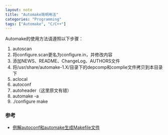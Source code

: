 ```yaml
---
layout: note
title: "Automake简明用法"
categories: "Programming"
tags: ["Automake", "C/C++"]
---
```

Automake的使用方法请遵照以下步骤：

1. autoscan
2. 将configure.scan更名为configure.in，并修改内容
3. 添加NEWS、README、ChangeLog、AUTHORS文件
4. 将/usr/share/automake-1.X/目录下的depcomp和complie文件拷贝到本目录下
5. aclocal
6. autoconf
7. autoheader（这里原文有错）
8. automake -a
9. ./configure make

### 参考

* [例解autoconf和automake生成Makefile文件](http://www.ibm.com/developerworks/cn/linux/l-makefile/)
